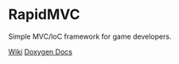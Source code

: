 # RapidMVC
Simple MVC/IoC framework for game developers.

[Wiki](https://github.com/cpgames/RapidMVC/wiki/RapidMVC-HowTo)
[Doxygen Docs](https://cpgames.github.io/RapidMVC/html/index.html)
